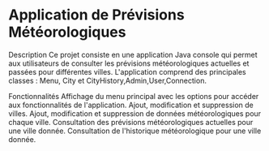 # Application de Prévisions Météorologiques
Description
Ce projet consiste en une application Java console qui permet aux utilisateurs de consulter les prévisions météorologiques actuelles et passées pour différentes villes. L'application comprend des principales classes : Menu, City et CityHistory,Admin,User,Connection.

Fonctionnalités
Affichage du menu principal avec les options pour accéder aux fonctionnalités de l'application.
Ajout, modification et suppression de villes.
Ajout, modification et suppression de données météorologiques pour chaque ville.
Consultation des prévisions météorologiques actuelles pour une ville donnée.
Consultation de l'historique météorologique pour une ville donnée.
